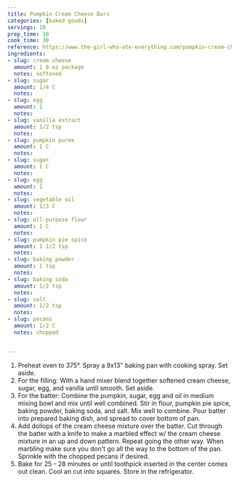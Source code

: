 ```yaml
---
title: Pumpkin Cream Cheese Bars
categories: [baked goods]
servings: 18
prep_time: 10
cook_time: 30
reference: https://www.the-girl-who-ate-everything.com/pumpkin-cream-cheese-bars/
ingredients:
- slug: cream cheese
  amount: 1 8 oz package
  notes: softened
- slug: sugar
  amount: 1/4 C
  notes:
- slug: egg
  amount: 1
  notes:
- slug: vanilla extract
  amount: 1/2 tsp
  notes:
- slug: pumpkin puree
  amount: 1 C
  notes:
- slug: sugar
  amount: 1 C
  notes:
- slug: egg
  amount: 1
  notes:
- slug: vegetable oil
  amount: 1/3 C
  notes:
- slug: all-purpose flour
  amount: 1 C
  notes:
- slug: pumpkin pie spice
  amount: 1 1/2 tsp
  notes:
- slug: baking powder
  amount: 1 tsp
  notes:
- slug: baking soda
  amount: 1/2 tsp
  notes:
- slug: salt
  amount: 1/2 tsp
  notes:
- slug: pecans
  amount: 1/2 C
  notes: chopped


---
```


1. Preheat oven to 375°. Spray a 9x13" baking pan with cooking spray. Set aside.
2. For the filling: With a hand mixer blend together softened cream cheese, sugar, egg, and vanilla until smooth. Set aside.
3. For the batter: Combine the pumpkin, sugar, egg and oil in medium mixing bowl and mix until well combined. Stir in flour, pumpkin pie spice, baking powder, baking soda, and salt. Mix well to combine. Pour batter into prepared baking dish, and spread to cover bottom of pan.
4. Add dollops of the cream cheese mixture over the batter. Cut through the batter with a knife to make a marbled effect w/ the cream cheese mixture in an up and down pattern. Repeat going the other way. When marbling make sure you don't go all the way to the bottom of the pan. Sprinkle with the chopped pecans if desired.
5. Bake for 25 - 28 minutes or until toothpick inserted in the center comes out clean. Cool an cut into squares. Store in the refrigerator.
